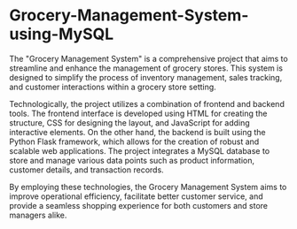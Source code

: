 # Grocery-Management-System-using-MySQL
The "Grocery Management System" is a comprehensive project that aims to streamline and enhance the management of grocery stores. This system is designed to simplify the process of inventory management, sales tracking, and customer interactions within a grocery store setting.

Technologically, the project utilizes a combination of frontend and backend tools. The frontend interface is developed using HTML for creating the structure, CSS for designing the layout, and JavaScript for adding interactive elements. On the other hand, the backend is built using the Python Flask framework, which allows for the creation of robust and scalable web applications. The project integrates a MySQL database to store and manage various data points such as product information, customer details, and transaction records.

By employing these technologies, the Grocery Management System aims to improve operational efficiency, facilitate better customer service, and provide a seamless shopping experience for both customers and store managers alike.
